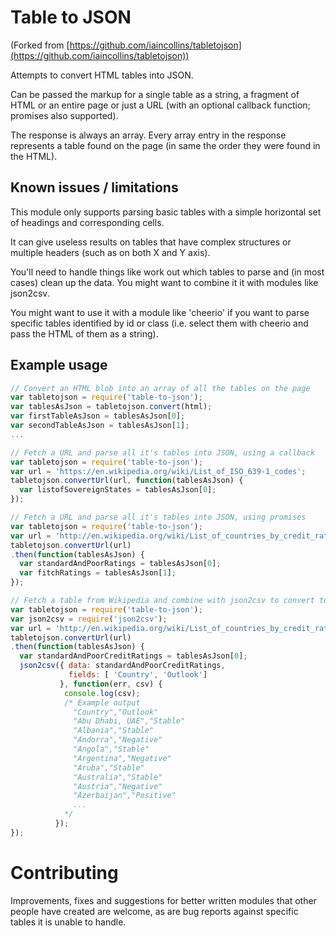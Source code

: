 # Table to JSON
(Forked from [https://github.com/iaincollins/tabletojson](https://github.com/iaincollins/tabletojson))

Attempts to convert HTML tables into JSON.

Can be passed the markup for a single table as a string, a fragment of HTML or an entire page or just a URL (with an optional callback function; promises also supported).

The response is always an array. Every array entry in the response represents a table found on the page (in same the order they were found in the HTML).

## Known issues / limitations

This module only supports parsing basic tables with a simple horizontal set of <th></th> headings and corresponding <td></td> cells.

It can give useless results on tables that have complex structures or multiple headers (such as on both X and Y axis).

You'll need to handle things like work out which tables to parse and (in most cases) clean up the data. You might want to combine it it with modules like json2csv.

You might want to use it with a module like 'cheerio' if you want to parse specific tables identified by id or class (i.e. select them with cheerio and pass the HTML of them as a string).

## Example usage

``` javascript
// Convert an HTML blob into an array of all the tables on the page
var tabletojson = require('table-to-json');
var tablesAsJson = tabletojson.convert(html);
var firstTableAsJson = tablesAsJson[0];
var secondTableAsJson = tablesAsJson[1];
...
```

``` javascript
// Fetch a URL and parse all it's tables into JSON, using a callback
var tabletojson = require('table-to-json');
var url = 'https://en.wikipedia.org/wiki/List_of_ISO_639-1_codes';
tabletojson.convertUrl(url, function(tablesAsJson) {
  var listofSovereignStates = tablesAsJson[0];
});
```

``` javascript
// Fetch a URL and parse all it's tables into JSON, using promises
var tabletojson = require('table-to-json');
var url = 'http://en.wikipedia.org/wiki/List_of_countries_by_credit_rating';
tabletojson.convertUrl(url)
.then(function(tablesAsJson) {
  var standardAndPoorRatings = tablesAsJson[0];
  var fitchRatings = tablesAsJson[1];
});
```

``` javascript
// Fetch a table from Wikipedia and combine with json2csv to convert to CSV
var tabletojson = require('table-to-json');
var json2csv = require('json2csv');
var url = 'http://en.wikipedia.org/wiki/List_of_countries_by_credit_rating';
tabletojson.convertUrl(url)
.then(function(tablesAsJson) {
  var standardAndPoorCreditRatings = tablesAsJson[0];
  json2csv({ data: standardAndPoorCreditRatings,
             fields: [ 'Country', 'Outlook']
           }, function(err, csv) {
            console.log(csv);
            /* Example output
              "Country","Outlook"
              "Abu Dhabi, UAE","Stable"
              "Albania","Stable"
              "Andorra","Negative"
              "Angola","Stable"
              "Argentina","Negative"
              "Aruba","Stable"
              "Australia","Stable"
              "Austria","Negative"
              "Azerbaijan","Positive"
              ...
            */
          });
});
```

# Contributing

Improvements, fixes and suggestions for better written modules that other people have created are welcome, as are bug reports against specific tables it is unable to handle.
